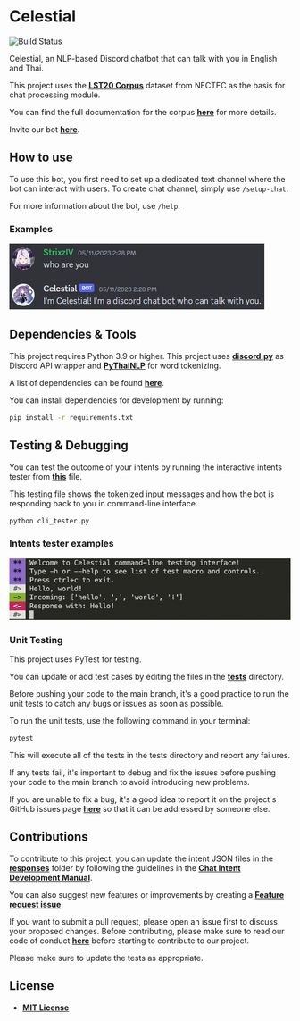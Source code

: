 # Celestial

![Build Status](https://github.com/StrixzIV/Celestial/actions/workflows/test-and-lint.yml/badge.svg)

Celestial, an NLP-based Discord chatbot that can talk with you in English and Thai.

This project uses the **[LST20 Corpus](https://huggingface.co/datasets/lst20)** dataset from NECTEC as the basis for chat processing module.

You can find the full documentation for the corpus **[here](https://arxiv.org/pdf/2008.05055.pdf)** for more details.

Invite our bot **[here](https://discord.com/api/oauth2/authorize?client_id=927573556961869825&permissions=283669424144&scope=bot)**.

## How to use

To use this bot, you first need to set up a dedicated text channel where the bot can interact with users. To create chat channel, simply use `/setup-chat`.

For more information about the bot, use `/help`.

### Examples

![Preview](./assets/Preview.png)

## Dependencies & Tools

This project requires Python 3.9 or higher.
This project uses **[discord.py](https://github.com/Rapptz/discord.py)** as Discord API wrapper and **[PyThaiNLP](https://github.com/PyThaiNLP/pythainlp)** for word tokenizing.

A list of dependencies can be found **[here](./requirements.txt)**.

You can install dependencies for development by running:

```sh
pip install -r requirements.txt
```

## Testing & Debugging

You can test the outcome of your intents by running the interactive intents tester from **[this](./cli_tester.py)** file.

This testing file shows the tokenized input messages and how the bot is responding back to you in command-line interface.

```sh
python cli_tester.py
```

### Intents tester examples

![command-line tester](./assets/cli-test-preview.png)

### Unit Testing

This project uses PyTest for testing.

You can update or add test cases by editing the files in the **[tests](./tests/)** directory.

Before pushing your code to the main branch, it's a good practice to run the unit tests to catch any bugs or issues as soon as possible.

To run the unit tests, use the following command in your terminal:

```sh
pytest
```

This will execute all of the tests in the tests directory and report any failures.

If any tests fail, it's important to debug and fix the issues before pushing your code to the main branch to avoid introducing new problems.

If you are unable to fix a bug, it's a good idea to report it on the project's GitHub issues page **[here](https://github.com/StrixzIV/Celestial/issues/new?assignees=&labels=Wrong+response&template=bot-not-response-correctly.md&title=Bot+not+response+correctly%3A+)** so that it can be addressed by someone else.

## Contributions

To contribute to this project, you can update the intent JSON files in the **[responses](./responses)** folder by following the guidelines in the **[Chat Intent Development Manual](./docs/chat_intents_guide.md)**.

You can also suggest new features or improvements by creating a **[Feature request issue](https://github.com/StrixzIV/Celestial/issues/new?assignees=StrixzIV&labels=enhancement%2C+Feature+request&template=feature_request.md&title=Request%3A+)**.

 If you want to submit a pull request, please open an issue first to discuss your proposed changes. Before contributing, please make sure to read our code of conduct **[here](./CODE_OF_CONDUCT.md)** before starting to contribute to our project.

Please make sure to update the tests as appropriate.

## License

* **[MIT License](./LICENSE)**

